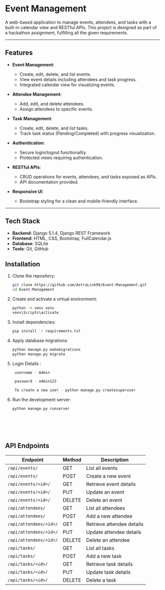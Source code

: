 
# Event Management

A web-based application to manage events, attendees, and tasks with a built-in calendar view and RESTful APIs. This project is designed as part of a hackathon assignment, fulfilling all the given requirements.

---

## Features

- **Event Management**:
  - Create, edit, delete, and list events.
  - View event details including attendees and task progress.
  - Integrated calendar view for visualizing events.

- **Attendee Management**:
  - Add, edit, and delete attendees.
  - Assign attendees to specific events.

- **Task Management**:
  - Create, edit, delete, and list tasks.
  - Track task status (Pending/Completed) with progress visualization.

- **Authentication**:
  - Secure login/logout functionality.
  - Protected views requiring authentication.

- **RESTful APIs**:
  - CRUD operations for events, attendees, and tasks exposed as APIs.
  - API documentation provided.

- **Responsive UI**:
  - Bootstrap styling for a clean and mobile-friendly interface.

---


## Tech Stack

- **Backend**: Django 5.1.4, Django REST Framework
- **Frontend**: HTML, CSS, Bootstrap, FullCalendar.js
- **Database**: SQLite
- **Tools**: Git, GitHub


## Installation

1. Clone the repository:
   ```bash
   git clone https://github.com/AstraLink99/Event-Management.git
   cd Event-Management

2. Create and activate a virtual environment:
   ```bash
   python -m venv venv 
   venv\Scripts\activate

3. Install dependencies:
   ```bash
   pip install -r requirements.txt

4. Apply database migrations:
   ```bash
   python manage.py makemigrations
   python manage.py migrate

5. Login Details :
   ```bash
    username - Admin

    password - admin123

    To create a new user - python manage.py createsuperuser

6. Run the development server:
   ```bash
   python manage.py runserver 




    
## API Endpoints

| **Endpoint**               | **Method** | **Description**            |
|----------------------------|------------|----------------------------|
| `/api/events/`             | GET        | List all events            |
| `/api/events/`             | POST       | Create a new event         |
| `/api/events/<id>/`        | GET        | Retrieve event details     |
| `/api/events/<id>/`        | PUT        | Update an event            |
| `/api/events/<id>/`        | DELETE     | Delete an event            |
| `/api/attendees/`          | GET        | List all attendees         |
| `/api/attendees/`          | POST       | Add a new attendee         |
| `/api/attendees/<id>/`     | GET        | Retrieve attendee details  |
| `/api/attendees/<id>/`     | PUT        | Update attendee details    |
| `/api/attendees/<id>/`     | DELETE     | Delete an attendee         |
| `/api/tasks/`              | GET        | List all tasks             |
| `/api/tasks/`              | POST       | Add a new task             |
| `/api/tasks/<id>/`         | GET        | Retrieve task details      |
| `/api/tasks/<id>/`         | PUT        | Update task details        |
| `/api/tasks/<id>/`         | DELETE     | Delete a task              |



